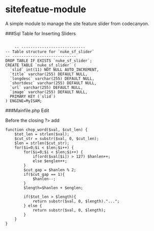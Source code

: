 sitefeatue-module
=================

A simple module to manage the site feature slider from codecanyon.

###Sql Table for Inserting Sliders

<pre><code>
    -- ----------------------------
-- Table structure for `nuke_sf_slider`
-- ----------------------------
DROP TABLE IF EXISTS `nuke_sf_slider`;
CREATE TABLE `nuke_sf_slider` (
  `slid` int(11) NOT NULL AUTO_INCREMENT,
  `title` varchar(255) DEFAULT NULL,
  `longdesc` varchar(255) DEFAULT NULL,
  `shortdesc` varchar(255) DEFAULT NULL,
  `url` varchar(255) DEFAULT NULL,
  `image` varchar(255) DEFAULT NULL,
  PRIMARY KEY (`slid`)
) ENGINE=MyISAM;
</code></pre>

###Mainfile.php Edit

Before the closing ?> add

<pre><code>function chop_word($val, $cut_len) {
    $tot_len = strlen($val);
    $cut_str = substr($val, 0, $cut_len);
    $len = strlen($cut_str);
    for($i=0;$i < $len;$i++) {
        for($i=0;$i < $len;$i++) {
            if(ord($val[$i]) > 127) $hanlen++;
            else $englen++;
        }
        $cut_gap = $hanlen % 2;
        if($cut_gap == 1){
            $hanlen--;
        }
        $length=$hanlen + $englen;

        if($tot_len > $length){
            return substr($val, 0, $length)."...";
        } else {
            return substr($val, 0, $length);
        }
    }
}</code></pre>

